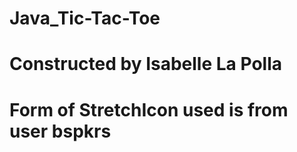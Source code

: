 # Java_Tic-Tac-Toe
 
# Constructed by Isabelle La Polla

# Form of StretchIcon used is from user bspkrs